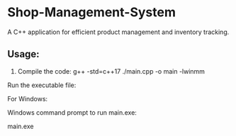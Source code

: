 # Shop-Management-System

A C++ application for efficient product management and inventory tracking.

## Usage:

1. Compile the code:
 g++ -std=c++17 ./main.cpp -o main -lwinmm

Run the executable file:

For Windows:

Windows command prompt to run main.exe:

main.exe
